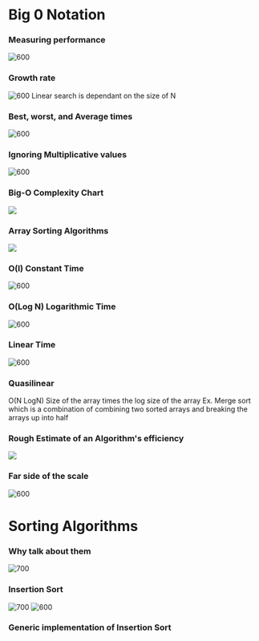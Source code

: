 # Big 0 Notation
### Measuring performance
![600](Pasted%20image%2020240117080446.png)
### Growth rate
![600](Pasted%20image%2020240117080520.png)
Linear search is dependant on the size of N
### Best, worst, and Average times
![600](Pasted%20image%2020240117080640.png)
### Ignoring Multiplicative values
![600](Pasted%20image%2020240117080744.png)
### Big-O Complexity Chart
![](Pasted%20image%2020240117080832.png)
### Array Sorting Algorithms
![](Pasted%20image%2020240117080900.png)
### O(I) Constant Time
![600](Pasted%20image%2020240117080957.png)
### O(Log N) Logarithmic Time
![600](Pasted%20image%2020240117081030.png)
### Linear Time
![600](Pasted%20image%2020240117081120.png)
### Quasilinear
O(N LogN)
Size of the array times the log size of the array
Ex. Merge sort which is a combination of combining two sorted arrays and breaking the arrays up into half
### Rough Estimate of an Algorithm's efficiency
![](Pasted%20image%2020240117081401.png)
### Far side of the scale
![600](Pasted%20image%2020240117081514.png)
# Sorting Algorithms
### Why talk about them
![700](Pasted%20image%2020240117081857.png)
### Insertion Sort
![700](Pasted%20image%2020240117081927.png)
![600](Pasted%20image%2020240117082119.png)
### Generic implementation of Insertion Sort
